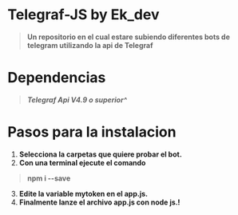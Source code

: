 # Telegraf-JS by Ek_dev

> ****Un repositorio en el cual estare subiendo diferentes bots de telegram utilizando la api de Telegraf****

# ****Dependencias**** #
> *******Telegraf Api V4.9 o superior^*******

# ****Pasos para la instalacion**** #
1. ****Selecciona la carpetas que quiere probar el bot.****
2. ****Con una terminal ejecute el comando****
> ****npm i --save****
3. ****Edite la variable mytoken en el app.js.****
4. ****Finalmente lanze el archivo app.js con node js.!****
